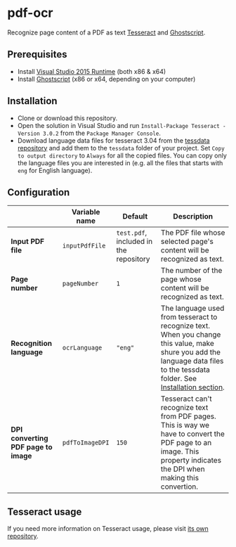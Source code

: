 ﻿# pdf-ocr
Recognize page content of a PDF as text [Tesseract](https://github.com/charlesw/tesseract) and [Ghostscript](https://www.ghostscript.com/).

## Prerequisites
* Install [Visual Studio 2015 Runtime](https://www.microsoft.com/en-us/download/details.aspx?id=48145) (both x86 & x64)
* Install [Ghostscript](https://www.ghostscript.com/download/gsdnld.html) (x86 or x64, depending on your computer)

## Installation
* Clone or download this repository.
* Open the solution in Visual Studio and run `Install-Package Tesseract -Version 3.0.2` from the `Package Manager Console`.
* Download language data files for tesseract 3.04 from the [tessdata repository](https://github.com/tesseract-ocr/tessdata/archive/3.04.00.zip) and add them to the `tessdata` folder of your project. Set `Copy to output directory` to `Always` for all the copied files. You can copy only the language files you are interested in (e.g. all the files that starts with `eng` for English language).

## Configuration

|                                  | Variable name   | Default                                | Description                                                                                                                                                                                   |
|----------------------------------|-----------------|----------------------------------------|-----------------------------------------------------------------------------------------------------------------------------------------------------------------------------------------------|
| **Input PDF file**                   | `inputPdfFile`  | `test.pdf`, included in the repository | The PDF file whose selected page's content will be recognized as text.                                                                                                                        |
| **Page number**                    | `pageNumber`    | `1`                                    | The number of the page whose content will be recognized as text.                                                                                                                              |
| **Recognition language**            | `ocrLanguage`   | `"eng"`                                | The language used from tesseract to recognize text. When you change this value, make shure you add the language data files to the tessdata folder. See [Installation section](#Installation). |
| **DPI converting PDF page to image** | `pdfToImageDPI` | `150`                                  | Tesseract can't recognize text from PDF pages. This is way we have to convert the PDF page to an image. This property indicates the DPI when making this convertion.                          |

## Tesseract usage
If you need more information on Tesseract usage, please visit [its own repository](https://github.com/charlesw/tesseract).
